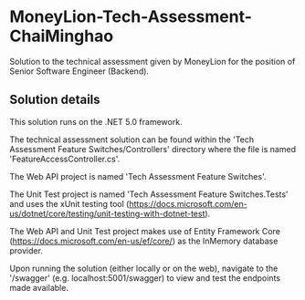 # MoneyLion-Tech-Assessment-ChaiMinghao
Solution to the technical assessment given by MoneyLion for the position of Senior Software Engineer (Backend).

## Solution details
This solution runs on the .NET 5.0 framework. 

The technical assessment solution can be found within the 'Tech Assessment Feature Switches/Controllers' directory where the file is named 'FeatureAccessController.cs'.

The Web API project is named 'Tech Assessment Feature Switches'. 

The Unit Test project is named 'Tech Assessment Feature Switches.Tests' and uses the xUnit testing tool (https://docs.microsoft.com/en-us/dotnet/core/testing/unit-testing-with-dotnet-test).

The Web API and Unit Test project makes use of Entity Framework Core (https://docs.microsoft.com/en-us/ef/core/) as the InMemory database provider.

Upon running the solution (either locally or on the web), navigate to the '/swagger' (e.g. localhost:5001/swagger) to view and test the endpoints made available.
